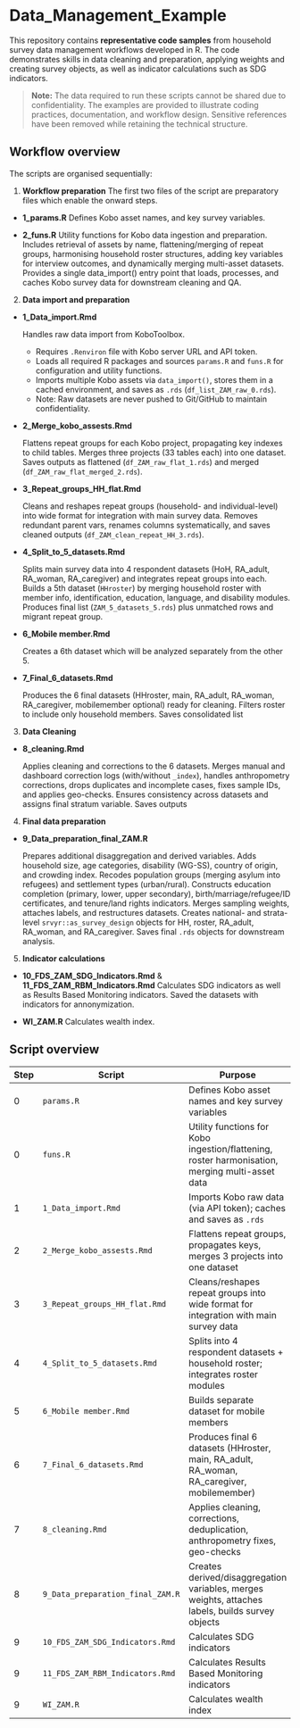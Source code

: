 # Data_Management_Example

This repository contains **representative code samples** from household survey data management workflows developed in R. The code demonstrates skills in data cleaning and preparation, applying weights and creating survey objects, as well as indicator calculations such as SDG indicators. 
> **Note:** The data required to run these scripts cannot be shared due to confidentiality. The examples are provided to illustrate coding practices, documentation, and workflow design. Sensitive references have been removed while retaining the technical structure.  

## Workflow overview 

The scripts are organised sequentially:

1. **Workflow preparation**
The first two files of the script are preparatory files which enable the onward steps. 

- **1_params.R**
Defines Kobo asset names, and key survey variables. 

- **2_funs.R**
Utility functions for Kobo data ingestion and preparation. Includes retrieval of assets by name, flattening/merging of repeat groups, harmonising household roster structures, adding key variables for interview outcomes, and dynamically merging multi-asset datasets. Provides a single data_import() entry point that loads, processes, and caches Kobo survey data for downstream cleaning and QA.


2. **Data import and preparation** 

- **1_Data_import.Rmd**

  Handles raw data import from KoboToolbox.  
  - Requires `.Renviron` file with Kobo server URL and API token.  
  - Loads all required R packages and sources `params.R` and `funs.R` for configuration and utility functions.  
  - Imports multiple Kobo assets via `data_import()`, stores them in a cached environment, and saves as `.rds` (`df_list_ZAM_raw_0.rds`).  
  - Note: Raw datasets are never pushed to Git/GitHub to maintain confidentiality. 

- **2_Merge_kobo_assests.Rmd** 

  Flattens repeat groups for each Kobo project, propagating key indexes to child tables. Merges three projects (33 tables each) into one dataset. Saves outputs as flattened (`df_ZAM_raw_flat_1.rds`) and merged (`df_ZAM_raw_flat_merged_2.rds`).

- **3_Repeat_groups_HH_flat.Rmd**

  Cleans and reshapes repeat groups (household- and individual-level) into wide format for integration with main survey data. Removes redundant parent vars, renames columns systematically, and saves cleaned outputs (`df_ZAM_clean_repeat_HH_3.rds`).
  
- **4_Split_to_5_datasets.Rmd** 
 
  Splits main survey data into 4 respondent datasets (HoH, RA_adult, RA_woman, RA_caregiver) and integrates repeat groups into each. Builds a 5th dataset (`HHroster`) by merging household roster with member info, identification, education, language, and disability modules. Produces final list (`ZAM_5_datasets_5.rds`) plus unmatched rows and migrant repeat group.
 
- **6_Mobile member.Rmd** 
  
  Creates a 6th dataset which will be analyzed separately from the other 5. 
  
- **7_Final_6_datasets.Rmd** 

  Produces the 6 final datasets (HHroster, main, RA_adult, RA_woman, RA_caregiver, mobilemember optional) ready for cleaning. Filters roster to include only household members. Saves consolidated list

3. **Data Cleaning**

- **8_cleaning.Rmd**

  Applies cleaning and corrections to the 6 datasets. Merges manual and dashboard correction logs (with/without `_index`), handles anthropometry corrections, drops duplicates and incomplete cases, fixes sample IDs, and applies geo-checks. Ensures consistency across datasets and assigns final stratum variable. Saves outputs

4. **Final data preparation**

- **9_Data_preparation_final_ZAM.R**

  Prepares additional disaggregation and derived variables. Adds household size, age categories, disability (WG-SS), country of origin, and crowding index. Recodes population groups (merging asylum into refugees) and settlement types (urban/rural). Constructs education completion (primary, lower, upper secondary), birth/marriage/refugee/ID certificates, and tenure/land rights indicators. Merges sampling weights, attaches labels, and restructures datasets. Creates national- and strata-level `srvyr::as_survey_design` objects for HH, roster, RA_adult, RA_woman, and RA_caregiver. Saves final `.rds` objects for downstream analysis.
 
5. **Indicator calculations** 

- **10_FDS_ZAM_SDG_Indicators.Rmd** & **11_FDS_ZAM_RBM_Indicators.Rmd**
  Calculates SDG indicators as well as Results Based Monitoring indicators. Saved the datasets with indicators for annonymization. 
  
- **WI_ZAM.R** 
  Calculates wealth index. 
  
  
## Script overview  

| Step | Script | Purpose |
|------|--------|---------|
| 0 | `params.R` | Defines Kobo asset names and key survey variables |
| 0 | `funs.R` | Utility functions for Kobo ingestion/flattening, roster harmonisation, merging multi-asset data |
| 1 | `1_Data_import.Rmd` | Imports Kobo raw data (via API token); caches and saves as `.rds` |
| 2 | `2_Merge_kobo_assests.Rmd` | Flattens repeat groups, propagates keys, merges 3 projects into one dataset |
| 3 | `3_Repeat_groups_HH_flat.Rmd` | Cleans/reshapes repeat groups into wide format for integration with main survey data |
| 4 | `4_Split_to_5_datasets.Rmd` | Splits into 4 respondent datasets + household roster; integrates roster modules |
| 5 | `6_Mobile member.Rmd` | Builds separate dataset for mobile members |
| 6 | `7_Final_6_datasets.Rmd` | Produces final 6 datasets (HHroster, main, RA_adult, RA_woman, RA_caregiver, mobilemember) |
| 7 | `8_cleaning.Rmd` | Applies cleaning, corrections, deduplication, anthropometry fixes, geo-checks |
| 8 | `9_Data_preparation_final_ZAM.R` | Creates derived/disaggregation variables, merges weights, attaches labels, builds survey objects |
| 9 | `10_FDS_ZAM_SDG_Indicators.Rmd` | Calculates SDG indicators |
| 9 | `11_FDS_ZAM_RBM_Indicators.Rmd` | Calculates Results Based Monitoring indicators |
| 9 | `WI_ZAM.R` | Calculates wealth index |

  
  